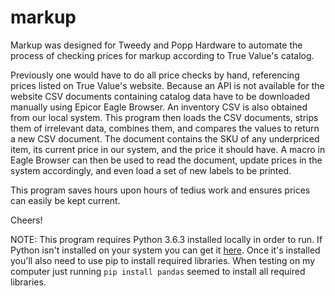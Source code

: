 # markup
Markup was designed for Tweedy and Popp Hardware to automate the process of checking prices for markup according to True Value's catalog.

Previously one would have to do all price checks by hand, referencing prices listed on True Value's website. Because an API is not available for the website CSV documents containing catalog data have to be downloaded manually using Epicor Eagle Browser. An inventory CSV is also obtained from our local system. This program then loads the CSV documents, strips them of irrelevant data, combines them, and compares the values to return a new CSV document. The document contains the SKU of any underpriced item, its current price in our system, and the price it should have. A macro in Eagle Browser can then be used to read the document, update prices in the system accordingly, and even load a set of new labels to be printed.

This program saves hours upon hours of tedius work and ensures prices can easily be kept current.

Cheers!

NOTE: This program requires Python 3.6.3 installed locally in order to run. If Python isn't installed on your system you can get it [here](https://www.python.org/downloads/release/python-363/). Once it's installed you'll also need to use pip to install required libraries. When testing on my computer just running `pip install pandas` seemed to install all required libraries. 
